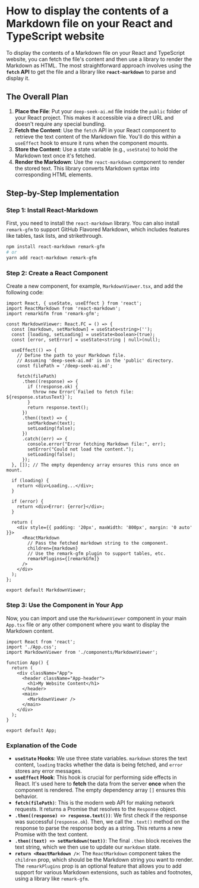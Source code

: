 # How to display the contents of a Markdown file on your React and TypeScript website

To display the contents of a Markdown file on your React and TypeScript website, you can fetch the file's content and then use a library to render the Markdown as HTML. The most straightforward approach involves using the **`fetch` API** to get the file and a library like **`react-markdown`** to parse and display it.

## The Overall Plan

1. **Place the File**: Put your `deep-seek-ai.md` file inside the `public` folder of your React project. This makes it accessible via a direct URL and doesn't require any special bundling.
2. **Fetch the Content**: Use the `fetch` API in your React component to retrieve the text content of the Markdown file. You'll do this within a `useEffect` hook to ensure it runs when the component mounts.
3. **Store the Content**: Use a state variable (e.g., `useState`) to hold the Markdown text once it's fetched.
4. **Render the Markdown**: Use the `react-markdown` component to render the stored text. This library converts Markdown syntax into corresponding HTML elements.

## Step-by-Step Implementation

### Step 1: Install React-Markdown

First, you need to install the `react-markdown` library. You can also install `remark-gfm` to support GitHub Flavored Markdown, which includes features like tables, task lists, and strikethrough.

```bash
npm install react-markdown remark-gfm
# or
yarn add react-markdown remark-gfm
```

### Step 2: Create a React Component

Create a new component, for example, `MarkdownViewer.tsx`, and add the following code:

```tsx
import React, { useState, useEffect } from 'react';
import ReactMarkdown from 'react-markdown';
import remarkGfm from 'remark-gfm';

const MarkdownViewer: React.FC = () => {
  const [markdown, setMarkdown] = useState<string>('');
  const [loading, setLoading] = useState<boolean>(true);
  const [error, setError] = useState<string | null>(null);

  useEffect(() => {
    // Define the path to your Markdown file.
    // Assuming 'deep-seek-ai.md' is in the 'public' directory.
    const filePath = '/deep-seek-ai.md';

    fetch(filePath)
      .then((response) => {
        if (!response.ok) {
          throw new Error(`Failed to fetch file: ${response.statusText}`);
        }
        return response.text();
      })
      .then((text) => {
        setMarkdown(text);
        setLoading(false);
      })
      .catch((err) => {
        console.error("Error fetching Markdown file:", err);
        setError("Could not load the content.");
        setLoading(false);
      });
  }, []); // The empty dependency array ensures this runs once on mount.

  if (loading) {
    return <div>Loading...</div>;
  }

  if (error) {
    return <div>Error: {error}</div>;
  }

  return (
    <div style={{ padding: '20px', maxWidth: '800px', margin: '0 auto' }}>
      <ReactMarkdown 
        // Pass the fetched markdown string to the component.
        children={markdown}
        // Use the remark-gfm plugin to support tables, etc.
        remarkPlugins={[remarkGfm]}
      />
    </div>
  );
};

export default MarkdownViewer;
```

### Step 3: Use the Component in Your App

Now, you can import and use the `MarkdownViewer` component in your main `App.tsx` file or any other component where you want to display the Markdown content.

```tsx
import React from 'react';
import './App.css';
import MarkdownViewer from './components/MarkdownViewer';

function App() {
  return (
    <div className="App">
      <header className="App-header">
        <h1>My Website Content</h1>
      </header>
      <main>
        <MarkdownViewer />
      </main>
    </div>
  );
}

export default App;
```

### Explanation of the Code

* **`useState` Hooks**: We use three state variables. `markdown` stores the text content, `loading` tracks whether the data is being fetched, and `error` stores any error messages.
* **`useEffect` Hook**: This hook is crucial for performing side effects in React. It's used here to **fetch** the data from the server **once** when the component is rendered. The empty dependency array `[]` ensures this behavior.
* **`fetch(filePath)`**: This is the modern web API for making network requests. It returns a Promise that resolves to the `Response` object.
* **`.then((response) => response.text())`**: We first check if the response was successful (`response.ok`). Then, we call the `.text()` method on the response to parse the response body as a string. This returns a new Promise with the text content.
* **`.then((text) => setMarkdown(text))`**: The final `.then` block receives the text string, which we then use to update our `markdown` state.
* **`return <ReactMarkdown />`**: The `ReactMarkdown` component takes the `children` prop, which should be the Markdown string you want to render. The `remarkPlugins` prop is an optional feature that allows you to add support for various Markdown extensions, such as tables and footnotes, using a library like `remark-gfm`.
